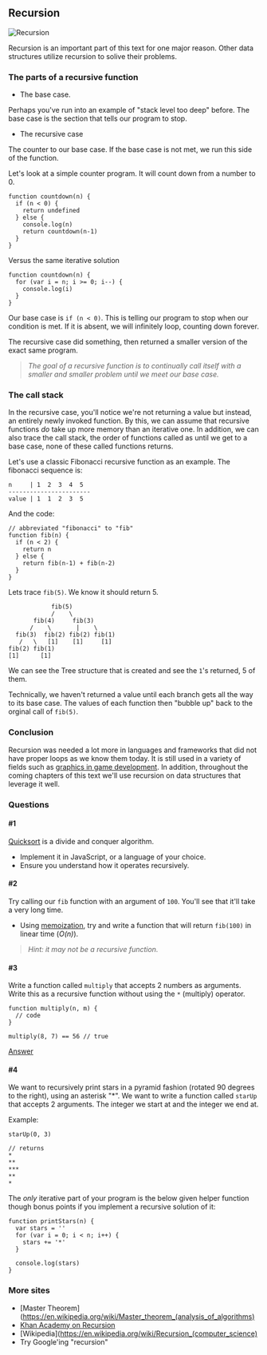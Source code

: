 ## Recursion

![Recursion](images/recursion_final.png)

Recursion is an important part of this text for one major reason. Other data structures utilize recursion to solive their problems.

### The parts of a recursive function

- The base case.

Perhaps you've run into an example of "stack level too deep" before. The base case is the section that tells our program to stop.

- The recursive case

The counter to our base case. If the base case is not met, we run this side of the function.

Let's look at a simple counter program. It will count down from a number to 0.

```
function countdown(n) {
  if (n < 0) {
    return undefined
  } else {
    console.log(n)
    return countdown(n-1)
  }
}
```

Versus the same iterative solution

```
function countdown(n) {
  for (var i = n; i >= 0; i--) {
    console.log(i)
  }
}
```

Our base case is `if (n < 0)`. This is telling our program to stop when our condition is met. If it is absent, we will infinitely loop, counting down forever.

The recursive case did something, then returned a smaller version of the exact same program.

> _The goal of a recursive function is to continually call itself with a smaller and smaller problem until we meet our base case._

### The call stack

In the recursive case, you'll notice we're not returning a value but instead, an entirely newly invoked function. By this, we can assume that recursive functions _do_ take up more memory than an iterative one. In addition, we can also trace the call stack, the order of functions called as until we get to a base case, none of these called functions returns.

Let's use a classic Fibonacci recursive function as an example. The fibonacci sequence is:

```
n     | 1  2  3  4  5 
-----------------------
value | 1  1  2  3  5
```

And the code:

```
// abbreviated "fibonacci" to "fib"
function fib(n) {
  if (n < 2) {
    return n
  } else {
    return fib(n-1) + fib(n-2)
  }
}
```

Lets trace `fib(5)`. We know it should return 5.

```
            fib(5)
            /    \
       fib(4)     fib(3)
      /    \       |    \ 
  fib(3)  fib(2) fib(2) fib(1)
   /   \   [1]    [1]     [1]
fib(2) fib(1)
[1]      [1]
```

We can see the Tree structure that is created and see the `1`'s returned, 5 of them.

Technically, we haven't returned a value until each branch gets all the way to its base case. The values of each function then "bubble up" back to the orginal call of `fib(5)`.

### Conclusion

Recursion was needed a lot more in languages and frameworks that did not have proper loops as we know them today. It is still used in a variety of fields such as [graphics in game development](https://books.google.com/books?id=3ljRBQAAQBAJ&pg=PA122&lpg=PA122&dq=game+development+recursion+graphics&source=bl&ots=5LX2SaW1c1&sig=RvrzzWkju9udKcRqf73vpg0FfCI&hl=en&sa=X&ved=0ahUKEwjmqtDl96vYAhWHgVQKHYqyD_cQ6AEIMzAB#v=snippet&q=recursion&f=false). In addition, throughout the coming chapters of this text we'll use recursion on data structures that leverage it well.

### Questions

#### #1

[Quicksort](https://en.wikipedia.org/wiki/Quicksort) is a divide and conquer algorithm.
- Implement it in JavaScript, or a language of your choice.
- Ensure you understand how it operates recursively.

#### #2

Try calling our `fib` function with an argument of `100`. You'll see that it'll take a very long time.
- Using [memoization](https://en.wikipedia.org/wiki/Memoization), try and write a function that will return `fib(100)` in linear time (_O(n)_).

> _Hint: it may not be a recursive function._

#### #3

Write a function called `multiply` that accepts 2 numbers as arguments. Write this as a recursive function without using the `*` (multiply) operator.

```
function multiply(n, m) {
  // code
}

multiply(8, 7) == 56 // true
```

[Answer](https://repl.it/repls/PeacefulKlutzyGeese)

#### #4

We want to recursively print stars in a pyramid fashion (rotated 90 degrees to the right), using an asterisk "*". We want to write a function called `starUp` that accepts 2 arguments. The integer we start at and the integer we end at.

Example:

```
starUp(0, 3)

// returns
*
**
***
**
*
```

The _only_ iterative part of your program is the below given helper function though bonus points if you implement a recursive solution of it:

```
function printStars(n) {
  var stars = ''
  for (var i = 0; i < n; i++) {
    stars += '*'
  }

  console.log(stars)
}
```

### More sites

- [Master Theorem](https://en.wikipedia.org/wiki/Master_theorem_(analysis_of_algorithms)
- [Khan Academy on Recursion](https://www.khanacademy.org/computing/computer-science/algorithms/recursive-algorithms/a/recursionre)
- [Wikipedia](https://en.wikipedia.org/wiki/Recursion_(computer_science)
- Try Google'ing "recursion"
